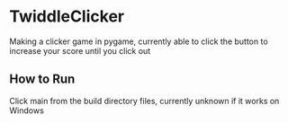 # TwiddleClicker
Making a clicker game in pygame, currently able to click the button to increase your score until you click out

## How to Run
Click main from the build directory files, currently unknown if it works on Windows
